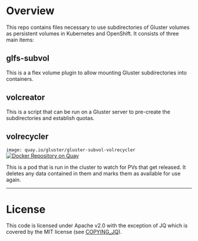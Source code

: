 # Overview

This repo contains files necessary to use subdirectories of Gluster volumes as
persistent volumes in Kubernetes and OpenShift. It consists of three main items:

## glfs-subvol

This is a a flex volume plugin to allow mounting Gluster subdirectories into
containers.

## volcreator

This is a script that can be run on a Gluster server to pre-create the
subdirectories and establish quotas.

## volrecycler

`image: quay.io/gluster/gluster-subvol-volrecycler` [![Docker Repository on
Quay](https://quay.io/repository/gluster/gluster-subvol-volrecycler/status
"Docker Repository on
Quay")](https://quay.io/repository/gluster/gluster-subvol-volrecycler)

This is a pod that is run in the cluster to watch for PVs that get released. It
deletes any data contained in them and marks them as available for use again.

---
# License

This code is licensed under Apache v2.0 with the exception of JQ which is
covered by the MIT license (see [COPYING_JQ](glfs-subvol/COPYING_JQ)).
